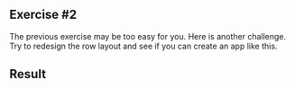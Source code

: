 ## Exercise #2

The previous exercise may be too easy for you. Here is another challenge. Try to redesign the row layout and see if you can create an app like this.


## Result

